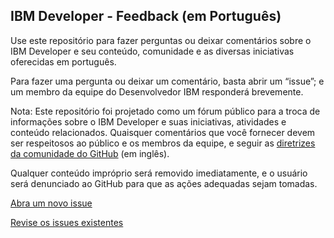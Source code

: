 ## IBM Developer - Feedback (em Português) ##

Use este repositório para fazer perguntas ou deixar comentários sobre o IBM Developer e seu conteúdo, comunidade e as diversas iniciativas oferecidas em português.

Para fazer uma pergunta ou deixar um comentário, basta abrir um “issue”; e um membro da equipe do Desenvolvedor IBM responderá brevemente.

Nota: Este repositório foi projetado como um fórum público para a troca de informações sobre o IBM Developer e suas iniciativas, atividades e conteúdo relacionados. Quaisquer comentários que você fornecer devem ser respeitosos ao público e os membros da equipe, e seguir as [diretrizes da comunidade do GitHub](https://help.github.com/en/articles/github-community-guidelines) (em inglês).

Qualquer conteúdo impróprio será removido imediatamente, e o usuário será denunciado ao GitHub para que as ações adequadas sejam tomadas.


[Abra um novo issue](https://github.com/IBM/developer_br/issues/new)

[Revise os issues existentes](https://github.com/IBM/developer_br/issues)
